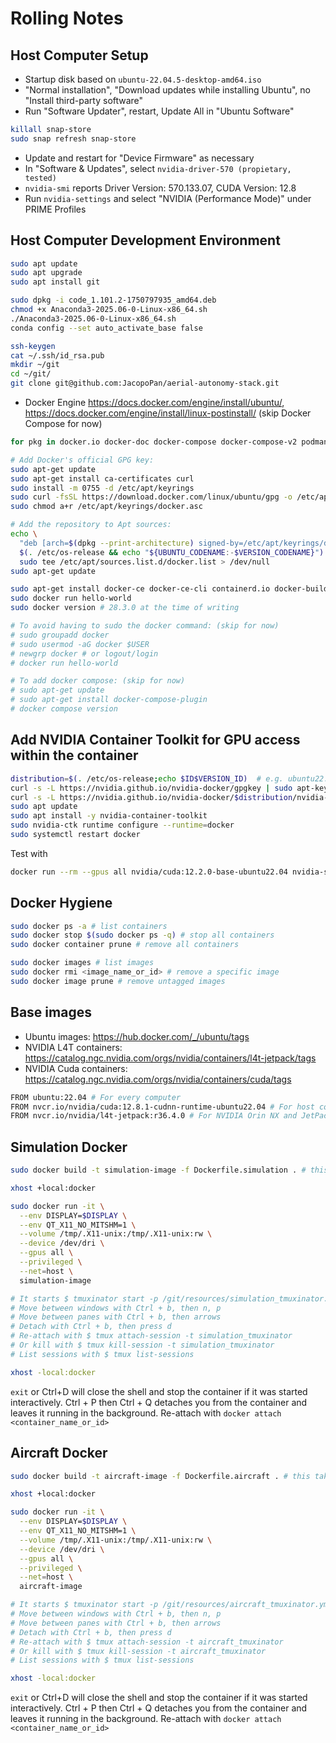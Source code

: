 # Rolling Notes

## Host Computer Setup

- Startup disk based on `ubuntu-22.04.5-desktop-amd64.iso`
- "Normal installation", "Download updates while installing Ubuntu", no "Install third-party software"
- Run "Software Updater", restart, Update All in "Ubuntu Software"
```sh
killall snap-store
sudo snap refresh snap-store
```
- Update and restart for "Device Firmware" as necessary
- In "Software & Updates", select `nvidia-driver-570 (propietary, tested)`
- `nvidia-smi` reports Driver Version: 570.133.07, CUDA Version: 12.8
- Run `nvidia-settings` and select "NVIDIA (Performance Mode)" under PRIME Profiles

## Host Computer Development Environment

```sh
sudo apt update
sudo apt upgrade
sudo apt install git

sudo dpkg -i code_1.101.2-1750797935_amd64.deb
chmod +x Anaconda3-2025.06-0-Linux-x86_64.sh 
./Anaconda3-2025.06-0-Linux-x86_64.sh
conda config --set auto_activate_base false

ssh-keygen 
cat ~/.ssh/id_rsa.pub 
mkdir ~/git
cd ~/git/
git clone git@github.com:JacopoPan/aerial-autonomy-stack.git

```
- Docker Engine https://docs.docker.com/engine/install/ubuntu/, https://docs.docker.com/engine/install/linux-postinstall/ (skip Docker Compose for now)

```sh
for pkg in docker.io docker-doc docker-compose docker-compose-v2 podman-docker containerd runc; do sudo apt-get remove $pkg; done # none should be there

# Add Docker's official GPG key:
sudo apt-get update
sudo apt-get install ca-certificates curl
sudo install -m 0755 -d /etc/apt/keyrings
sudo curl -fsSL https://download.docker.com/linux/ubuntu/gpg -o /etc/apt/keyrings/docker.asc
sudo chmod a+r /etc/apt/keyrings/docker.asc

# Add the repository to Apt sources:
echo \
  "deb [arch=$(dpkg --print-architecture) signed-by=/etc/apt/keyrings/docker.asc] https://download.docker.com/linux/ubuntu \
  $(. /etc/os-release && echo "${UBUNTU_CODENAME:-$VERSION_CODENAME}") stable" | \
  sudo tee /etc/apt/sources.list.d/docker.list > /dev/null
sudo apt-get update
```

```sh
sudo apt-get install docker-ce docker-ce-cli containerd.io docker-buildx-plugin docker-compose-plugin
sudo docker run hello-world
sudo docker version # 28.3.0 at the time of writing

# To avoid having to sudo the docker command: (skip for now)
# sudo groupadd docker
# sudo usermod -aG docker $USER
# newgrp docker # or logout/login
# docker run hello-world

# To add docker compose: (skip for now)
# sudo apt-get update
# sudo apt-get install docker-compose-plugin
# docker compose version
```

## Add NVIDIA Container Toolkit for GPU access within the container

```sh
distribution=$(. /etc/os-release;echo $ID$VERSION_ID)  # e.g. ubuntu22.04
curl -s -L https://nvidia.github.io/nvidia-docker/gpgkey | sudo apt-key add -
curl -s -L https://nvidia.github.io/nvidia-docker/$distribution/nvidia-docker.list | sudo tee /etc/apt/sources.list.d/nvidia-docker.list
sudo apt update
sudo apt install -y nvidia-container-toolkit
sudo nvidia-ctk runtime configure --runtime=docker
sudo systemctl restart docker
```

Test with
```sh
docker run --rm --gpus all nvidia/cuda:12.2.0-base-ubuntu22.04 nvidia-smi
```

## Docker Hygiene

```sh
sudo docker ps -a # list containers
sudo docker stop $(sudo docker ps -q) # stop all containers
sudo docker container prune # remove all containers
```

```sh
sudo docker images # list images
sudo docker rmi <image_name_or_id> # remove a specific image
sudo docker image prune # remove untagged images
```

## Base images

- Ubuntu images: https://hub.docker.com/_/ubuntu/tags
- NVIDIA L4T containers: https://catalog.ngc.nvidia.com/orgs/nvidia/containers/l4t-jetpack/tags
- NVIDIA Cuda containers: https://catalog.ngc.nvidia.com/orgs/nvidia/containers/cuda/tags

```sh
FROM ubuntu:22.04 # For every computer
FROM nvcr.io/nvidia/cuda:12.8.1-cudnn-runtime-ubuntu22.04 # For host computers with NVIDIA GPU and installed 570 driver, run with --gpu all
FROM nvcr.io/nvidia/l4t-jetpack:r36.4.0 # For NVIDIA Orin NX and JetPack 6
```

## Simulation Docker

```sh
sudo docker build -t simulation-image -f Dockerfile.simulation . # this takes about 15-20' from scratch
```

```sh
xhost +local:docker

sudo docker run -it \
  --env DISPLAY=$DISPLAY \
  --env QT_X11_NO_MITSHM=1 \
  --volume /tmp/.X11-unix:/tmp/.X11-unix:rw \
  --device /dev/dri \
  --gpus all \
  --privileged \
  --net=host \
  simulation-image

# It starts $ tmuxinator start -p /git/resources/simulation_tmuxinator.yml
# Move between windows with Ctrl + b, then n, p
# Move between panes with Ctrl + b, then arrows
# Detach with Ctrl + b, then press d
# Re-attach with $ tmux attach-session -t simulation_tmuxinator
# Or kill with $ tmux kill-session -t simulation_tmuxinator
# List sessions with $ tmux list-sessions

xhost -local:docker
```

`exit` or Ctrl+D will close the shell and stop the container if it was started interactively.
Ctrl + P  then  Ctrl + Q detaches you from the container and leaves it running in the background. Re-attach with `docker attach <container_name_or_id>`


## Aircraft Docker

```sh
sudo docker build -t aircraft-image -f Dockerfile.aircraft . # this takes about 15-20' from scratch
```

```sh
xhost +local:docker

sudo docker run -it \
  --env DISPLAY=$DISPLAY \
  --env QT_X11_NO_MITSHM=1 \
  --volume /tmp/.X11-unix:/tmp/.X11-unix:rw \
  --device /dev/dri \
  --gpus all \
  --privileged \
  --net=host \
  aircraft-image

# It starts $ tmuxinator start -p /git/resources/aircraft_tmuxinator.yml
# Move between windows with Ctrl + b, then n, p
# Move between panes with Ctrl + b, then arrows
# Detach with Ctrl + b, then press d
# Re-attach with $ tmux attach-session -t aircraft_tmuxinator
# Or kill with $ tmux kill-session -t aircraft_tmuxinator
# List sessions with $ tmux list-sessions

xhost -local:docker
```

`exit` or Ctrl+D will close the shell and stop the container if it was started interactively.
Ctrl + P  then  Ctrl + Q detaches you from the container and leaves it running in the background. Re-attach with `docker attach <container_name_or_id>`

